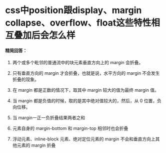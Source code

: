 # css中position跟display、margin collapse、overflow、float这些特性相互叠加后会怎么样

#### 精简回答：

1. 两个或多个毗邻的普通流中的块元素垂直方向上的 margin 会折叠。
   
2. 只有垂直方向的 margin 才会折叠，也就是说，水平方向的 margin 不会发生折叠的现象。
   
3. 在 margin 都是正数的情况下，取其中 margin 较大的值为最终 margin 值。
   
4. 当 margin 都是负值的时候，取的是其中绝对值较大的，然后，从 0 位置，负向位移。

5. 当 margin一正一负折叠结果两者之和
   
6. 元素自身的 margin-bottom 和 margin-top 相邻时也会折叠
   
7. 浮动元素、inline-block 元素、绝对定位元素的 margin 不会和垂直方向上其他元素的 margin 折叠

